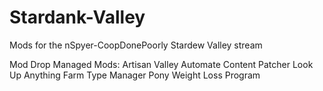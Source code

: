 # Stardank-Valley
Mods for the nSpyer-CoopDonePoorly Stardew Valley stream 

Mod Drop Managed Mods:
    Artisan Valley
    Automate
    Content Patcher
    Look Up Anything
    Farm Type Manager
    Pony Weight Loss Program
    